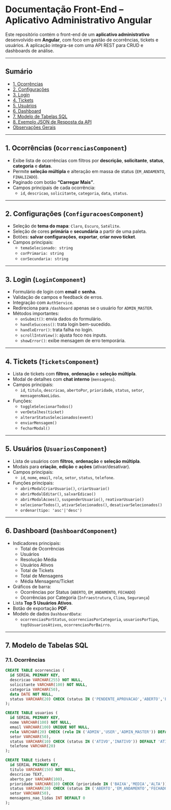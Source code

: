 # Documentação Front-End – Aplicativo Administrativo Angular

Este repositório contém o front-end de um **aplicativo administrativo** desenvolvido em **Angular**, com foco em gestão de ocorrências, tickets e usuários. A aplicação integra-se com uma API REST para CRUD e dashboards de análise.

---

## Sumário
- [1. Ocorrências](#1-ocorrências-ocorrenciascomponent)
- [2. Configurações](#2-configurações-configuracoescomponent)
- [3. Login](#3-login-logincomponent)
- [4. Tickets](#4-tickets-ticketscomponent)
- [5. Usuários](#5-usuários-usuarioscomponent)
- [6. Dashboard](#6-dashboard-dashboardcomponent)
- [7. Modelo de Tabelas SQL](#7-modelo-de-tabelas-sql)
- [8. Exemplo JSON de Resposta da API](#8-exemplo-json-de-resposta-da-api)
- [Observações Gerais](#observações-gerais)

---

## 1. Ocorrências (`OcorrenciasComponent`)

- Exibe lista de ocorrências com filtros por **descrição**, **solicitante**, **status**, **categoria** e **datas**.
- Permite **seleção múltipla** e alteração em massa de status (`EM_ANDAMENTO`, `FINALIZADO`).
- Paginado com botão **“Carregar Mais”**.
- Campos principais de cada ocorrência:
  - `id`, `descricao`, `solicitante`, `categoria`, `data`, `status`.

---

## 2. Configurações (`ConfiguracoesComponent`)

- Seleção de **tema do mapa**: `Claro`, `Escuro`, `Satélite`.
- Seleção de cores **primária** e **secundária** a partir de uma paleta.
- Botões: **salvar configurações**, **exportar**, **criar novo ticket**.
- Campos principais:
  - `temaSelecionado: string`
  - `corPrimaria: string`
  - `corSecundaria: string`

---

## 3. Login (`LoginComponent`)

- Formulário de login com **email** e **senha**.
- Validação de campos e feedback de erros.
- Integração com `AuthService`.
- Redireciona para `/dashboard` apenas se o usuário for `ADMIN_MASTER`.
- Métodos importantes:
  - `onSubmit()`: envia dados do formulário.
  - `handleSuccess()`: trata login bem-sucedido.
  - `handleError()`: trata falha no login.
  - `scrollIntoView()`: ajusta foco nos inputs.
  - `showError()`: exibe mensagem de erro temporária.

---

## 4. Tickets (`TicketsComponent`)

- Lista de tickets com **filtros**, **ordenação** e **seleção múltipla**.
- Modal de detalhes com **chat interno** (`mensagens`).
- Campos principais:
  - `id`, `titulo`, `descricao`, `abertoPor`, `prioridade`, `status`, `setor`, `mensagensNaoLidas`.
- Funções:
  - `toggleSelecionarTodos()`
  - `verDetalhes(ticket)`
  - `alterarStatusSelecionados(event)`
  - `enviarMensagem()`
  - `fecharModal()`

---

## 5. Usuários (`UsuariosComponent`)

- Lista de usuários com **filtros**, **ordenação** e **seleção múltipla**.
- Modais para **criação**, **edição** e **ações** (ativar/desativar).
- Campos principais:
  - `id`, `nome`, `email`, `role`, `setor`, `status`, `telefone`.
- Funções principais:
  - `abrirModalCriarUsuario()`, `criarUsuario()`
  - `abrirModalEditar()`, `salvarEdicao()`
  - `abrirModalAcoes()`, `suspenderUsuario()`, `reativarUsuario()`
  - `selecionarTodos()`, `ativarSelecionados()`, `desativarSelecionados()`
  - `ordenar(tipo: 'asc'|'desc')`

---

## 6. Dashboard (`DashboardComponent`)

- Indicadores principais:
  - Total de Ocorrências
  - Usuários
  - Resolução Média
  - Usuários Ativos
  - Total de Tickets
  - Total de Mensagens
  - Média Mensagens/Ticket
- Gráficos de barra:
  - Ocorrências por Status (`ABERTO`, `EM_ANDAMENTO`, `FECHADO`)
  - Ocorrências por Categoria (`Infraestrutura`, `Clima`, `Segurança`)
- Lista **Top 5 Usuários Ativos**.
- Botão de exportação **PDF**.
- Modelo de dados `DashboardData`:
  - `ocorrenciasPorStatus`, `ocorrenciasPorCategoria`, `usuariosPorTipo`, `top5UsuariosAtivos`, `ocorrenciasPorBairro`.

---

## 7. Modelo de Tabelas SQL

### 7.1. Ocorrências
```sql
CREATE TABLE ocorrencias (
  id SERIAL PRIMARY KEY,
  descricao VARCHAR(255) NOT NULL,
  solicitante VARCHAR(100) NOT NULL,
  categoria VARCHAR(50),
  data DATE NOT NULL,
  status VARCHAR(20) CHECK (status IN ('PENDENTE_APROVACAO','ABERTO','EM_ANDAMENTO','FINALIZADO')) DEFAULT 'ABERTO'
);

CREATE TABLE usuarios (
  id SERIAL PRIMARY KEY,
  nome VARCHAR(100) NOT NULL,
  email VARCHAR(100) UNIQUE NOT NULL,
  role VARCHAR(20) CHECK (role IN ('ADMIN','USER','ADMIN_MASTER')) DEFAULT 'USER',
  setor VARCHAR(50),
  status VARCHAR(10) CHECK (status IN ('ATIVO','INATIVO')) DEFAULT 'ATIVO',
  telefone VARCHAR(20)
);

CREATE TABLE tickets (
  id SERIAL PRIMARY KEY,
  titulo VARCHAR(150) NOT NULL,
  descricao TEXT,
  aberto_por VARCHAR(100),
  prioridade VARCHAR(10) CHECK (prioridade IN ('BAIXA','MEDIA','ALTA')) DEFAULT 'MEDIA',
  status VARCHAR(20) CHECK (status IN ('ABERTO','EM_ANDAMENTO','FECHADO')) DEFAULT 'ABERTO',
  setor VARCHAR(50),
  mensagens_nao_lidas INT DEFAULT 0
);
